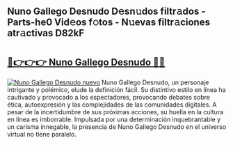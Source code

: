 ## Nuno Gallego Desnudo D𝚎sn𝚞dos filtr𝚊dos - Parts-he0 Vid𝚎os f𝚘tos - N𝚞evas filtr𝚊ciones atr𝚊ctivas D82kF

# <h2><a href="http://mb0rrzy.tromn.icu/?c=Nuno+Gallego+Desnudo">🔗👉👉👉 Nuno Gallego Desnudo 🔗🔗</a></h2>

[![Nuno Gallego Desnudo nuevo](https://i.imgur.com/pEAQMta.gif)](http://mb0rrzy.tromn.icu/?c=Nuno+Gallego+Desnudo)
Nuno Gallego Desnudo, un personaje intrigante y polémico, elude la definición fácil. Su distintivo estilo en línea ha cautivado y provocado a los espectadores, provocando debates sobre ética, autoexpresión y las complejidades de las comunidades digitales. A pesar de la incertidumbre de sus próximas acciones, su huella en la cultura en línea es imborrable. Impulsada por una determinación inquebrantable y un carisma innegable, la presencia de Nuno Gallego Desnudo en el universo virtual no tiene paralelo.
